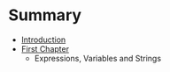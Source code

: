 # Summary

* [Introduction](README.md)
* [First Chapter](chapter1.md)
   * Expressions, Variables and Strings

